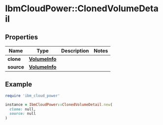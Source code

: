 # IbmCloudPower::ClonedVolumeDetail

## Properties

| Name | Type | Description | Notes |
| ---- | ---- | ----------- | ----- |
| **clone** | [**VolumeInfo**](VolumeInfo.md) |  |  |
| **source** | [**VolumeInfo**](VolumeInfo.md) |  |  |

## Example

```ruby
require 'ibm_cloud_power'

instance = IbmCloudPower::ClonedVolumeDetail.new(
  clone: null,
  source: null
)
```

